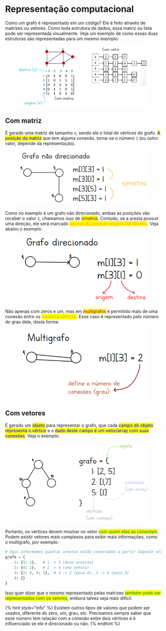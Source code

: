 # Representação computacional

Como um grafo é representado em um código? Ele é feito através de matrízes ou vetores. Como toda estrutura de dados, essa matriz ou lista pode ser representada visualmente. Veja um exemplo de como essas duas estruturas são representadas para um mesmo exemplo:

<figure><img src="../../../.gitbook/assets/representacao computacional de grafo.png" alt=""><figcaption></figcaption></figure>

## Com matriz

É gerado uma matriz de tamanho `n`, sendo ele o total de vértices do grafo. <mark style="color:blue;">A posição da matriz</mark> que tem alguma conexão, torna-se o número `1` (ou outro valor, depende da representação).

<figure><img src="../../../.gitbook/assets/represent grafo nao direcionado.png" alt="" width="563"><figcaption></figcaption></figure>

Como no exemplo é um grafo não direcionado, ambas as posições vão receber o valor `1`, chamamos isso de <mark style="color:purple;">simetria</mark>. Contudo, se a aresta possuir uma direção, ele será marcado <mark style="color:orange;">apenas da posição origem até destino</mark>. Veja abaixo o exemplo:

<figure><img src="../../../.gitbook/assets/represent grafo direcionado.png" alt="" width="455"><figcaption></figcaption></figure>

Não apenas com zeros e um, mas em <mark style="color:purple;">multigrafos</mark> é permitido mais de uma conexão entre os <mark style="color:orange;">mesmos vértices</mark>. Esse caso é representado pelo número do grau dele, desta forma:

<figure><img src="../../../.gitbook/assets/represent multigrafo.png" alt="" width="452"><figcaption></figcaption></figure>

## Com vetores

É gerado um <mark style="color:blue;">objeto</mark> para representar o grafo, que cada <mark style="color:blue;">campo do objeto representa o vértice</mark> e o <mark style="color:blue;">dado deste campo é um vetor/array com suas conexões</mark>. Veja o exemplo:

<figure><img src="../../../.gitbook/assets/represent objeto grafo.png" alt="" width="546"><figcaption></figcaption></figure>

Portanto, os vértices devem mostrar no vetor <mark style="color:green;">com quem eles se conectam</mark>. Podem existir vetores mais complexos para exibir mais informações, como o multigrafo, por exemplo:

```python
# Aqui informamos quantas arestas estão conectadas a partir daquele vértice
grafo = {
    1: {3: 2},   # 1 -> 3 (duas arestas)
    2: {4: 1},   # 2 -> 4 (uma aresta)
    3: {2: 4, 4: 3},  # 3 -> 2 (peso 4), 3 -> 4 (peso 3)
    4: {}
}
```

Isso quer dizer que o mesmo representado pelas matrizes <mark style="color:green;">também pode ser representados com os vetores</mark>, embora talvez seja mais difícil.

{% hint style="info" %}
Existem outros tipos de valores que podem ser usados, diferente do zero, um, grau, etc. Precisamos sempre saber que esse número tem relação com a conexão entre dois vértices e é influenciado se ele é direcionado ou não.
{% endhint %}
